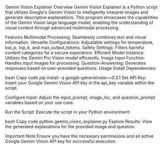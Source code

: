 Gemini Vision Explainer
Overview
Gemini Vision Explainer is a Python script that utilizes Google's Gemini Vision to intelligently interpret images and generate descriptive explanations. This program showcases the capabilities of the Gemini Vision large language model, enabling the understanding of visual content through advanced multimodal processing.

Features
Multimodal Processing: Seamlessly combines text and visual information.
Versatile Configurations: Adjustable settings for temperature, top_p, top_k, and max_output_tokens.
Safety Settings: Filters harmful content categories for a secure experience.
Efficient Model Instance: Utilizes the Gemini Pro Vision model efficiently.
Image Input Function: Handles input images for processing.
Question-Answering: Generates responses based on user-provided questions.
Usage
Install Dependencies:

bash
Copy code
pip install -q google-generativeai==0.3.1
Set API Key:
Insert your Google Gemini Vision API key in the api_key variable within the script.

Configure Input:
Adjust the input_prompt, image_loc, and question_prompt variables based on your use case.

Run the Script:
Execute the script in your Python environment:

bash
Copy code
python gemini_vision_explainer.py
Explore Results:
View the generated explanations for the provided image and question.

Important Note
Ensure you have the necessary permissions and an active Google Gemini Vision API key for successful execution.

